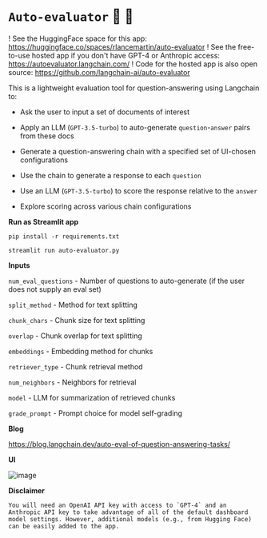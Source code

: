 # `Auto-evaluator` :brain: :memo:

! See the HuggingFace space for this app: https://huggingface.co/spaces/rlancemartin/auto-evaluator
! See the free-to-use hosted app if you don't have GPT-4 or Anthropic access: https://autoevaluator.langchain.com/
! Code for the hosted app is also open source: https://github.com/langchain-ai/auto-evaluator

This is a lightweight evaluation tool for question-answering using Langchain to:

- Ask the user to input a set of documents of interest

- Apply an LLM (`GPT-3.5-turbo`) to auto-generate `question`-`answer` pairs from these docs

- Generate a question-answering chain with a specified set of UI-chosen configurations

- Use the chain to generate a response to each `question`

- Use an LLM (`GPT-3.5-turbo`) to score the response relative to the `answer`

- Explore scoring across various chain configurations

**Run as Streamlit app**

`pip install -r requirements.txt`

`streamlit run auto-evaluator.py`

**Inputs**

`num_eval_questions` - Number of questions to auto-generate (if the user does not supply an eval set)

`split_method` - Method for text splitting

`chunk_chars` - Chunk size for text splitting
 
`overlap` - Chunk overlap for text splitting
  
`embeddings` - Embedding method for chunks
 
`retriever_type` - Chunk retrieval method

`num_neighbors` - Neighbors for retrieval 

`model` - LLM for summarization of retrieved chunks 

`grade_prompt` - Prompt choice for model self-grading

**Blog**

https://blog.langchain.dev/auto-eval-of-question-answering-tasks/

**UI**

![image](https://user-images.githubusercontent.com/122662504/233218347-de10cf41-6230-47a7-aa9e-8ab01673b87a.png)

**Disclaimer**

```You will need an OpenAI API key with access to `GPT-4` and an Anthropic API key to take advantage of all of the default dashboard model settings. However, additional models (e.g., from Hugging Face) can be easily added to the app.```
